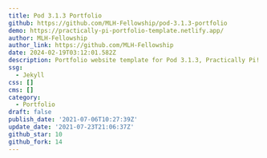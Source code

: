 ```yaml
---
title: Pod 3.1.3 Portfolio
github: https://github.com/MLH-Fellowship/pod-3.1.3-portfolio
demo: https://practically-pi-portfolio-template.netlify.app/
author: MLH-Fellowship
author_link: https://github.com/MLH-Fellowship
date: 2024-02-19T03:12:01.582Z
description: Portfolio website template for Pod 3.1.3, Practically Pi!
ssg:
  - Jekyll
css: []
cms: []
category:
  - Portfolio
draft: false
publish_date: '2021-07-06T10:27:39Z'
update_date: '2021-07-23T21:06:37Z'
github_star: 10
github_fork: 14
---
```

